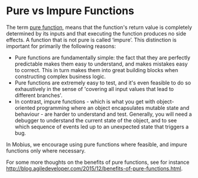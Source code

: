 # Pure vs Impure Functions

The term [pure function](https://en.wikipedia.org/wiki/Pure_function), means that the function's
return value is completely determined by its inputs and that executing the function produces no side
effects. A function that is not pure is called ‘impure’. This distinction is important for primarily
the following reasons:

- Pure functions are fundamentally simple: the fact that they are perfectly predictable makes them
  easy to understand, and makes mistakes easy to correct. This in turn makes them into great
  building blocks when constructing complex business logic.
- Pure functions are extremely easy to test, and it's even feasible to do so exhaustively in the
  sense of 'covering all input values that lead to different branches'.
- In contrast, impure functions - which is what you get with object-oriented programming where an
  object encapsulates mutable state and behaviour - are harder to understand and test. Generally,
  you will need a debugger to understand the current state of the object, and to see which sequence
  of events led up to an unexpected state that triggers a bug.

In Mobius, we encourage using pure functions where feasible, and impure functions only where
necessary.

For some more thoughts on the benefits of pure functions, see for
instance http://blog.agiledeveloper.com/2015/12/benefits-of-pure-functions.html.